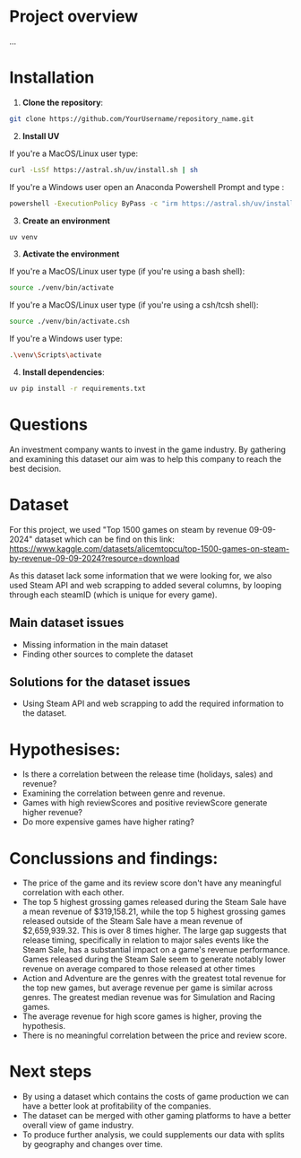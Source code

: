 # Project overview
...

# Installation

1. **Clone the repository**:

```bash
git clone https://github.com/YourUsername/repository_name.git
```

2. **Install UV**

If you're a MacOS/Linux user type:

```bash
curl -LsSf https://astral.sh/uv/install.sh | sh
```

If you're a Windows user open an Anaconda Powershell Prompt and type :

```bash
powershell -ExecutionPolicy ByPass -c "irm https://astral.sh/uv/install.ps1 | iex"
```

3. **Create an environment**

```bash
uv venv 
```

3. **Activate the environment**

If you're a MacOS/Linux user type (if you're using a bash shell):

```bash
source ./venv/bin/activate
```

If you're a MacOS/Linux user type (if you're using a csh/tcsh shell):

```bash
source ./venv/bin/activate.csh
```

If you're a Windows user type:

```bash
.\venv\Scripts\activate
```

4. **Install dependencies**:

```bash
uv pip install -r requirements.txt
```

# Questions 
An investment company wants to invest in the game industry. By gathering and examining this dataset our aim was to help this company to reach the best decision. 

# Dataset 
For this project, we used "Top 1500 games on steam by revenue 09-09-2024" dataset which can be find on this link: https://www.kaggle.com/datasets/alicemtopcu/top-1500-games-on-steam-by-revenue-09-09-2024?resource=download

As this dataset lack some information that we were looking for, we also used Steam API and web scrapping to added several columns, by looping through each steamID (which is unique for every game).

## Main dataset issues

- Missing information in the main dataset
- Finding other sources to complete the dataset

## Solutions for the dataset issues
- Using Steam API and web scrapping to add the required information to the dataset.

# Hypothesises:
- Is there a correlation between the release time (holidays, sales) and revenue?
- Examining the correlation between genre and revenue.
- Games with high reviewScores and positive reviewScore generate higher revenue?
- Do more expensive games have higher rating?

# Conclussions and findings:
- The price of the game and its review score don't have any meaningful correlation with each other.
- The top 5 highest grossing games released during the Steam Sale have a mean revenue of $319,158.21, while the top 5 highest grossing games released outside of the Steam Sale have a mean revenue of $2,659,939.32. This is over 8 times higher. The large gap suggests that release timing, specifically in relation to major sales events like the Steam Sale, has a substantial impact on a game's revenue performance. Games released during the Steam Sale seem to generate notably lower revenue on average compared to those released at other times
- Action and Adventure are the genres with the greatest total revenue for the top new games, but average revenue per game is similar across genres. The greatest median revenue was for Simulation and Racing games.  
- The average revenue for high score games is higher, proving the hypothesis.
- There is no meaningful correlation between the price and review score.

# Next steps
- By using a dataset which contains the costs of game production we can have a better look at profitability of the companies.
- The dataset can be merged with other gaming platforms to have a better overall view of game industry.
- To produce further analysis, we could supplements our data with splits by geography and changes over time.